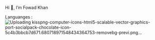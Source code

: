Hi 👋, I’m Fowad Khan

Languanges :
![Uploading kisspng-computer-icons-html5-scalable-vector-graphics-port-socialpack-chocolate-icon-5c4b3bbcb7d671.680718971548434364753-removebg-previ.png…]()

